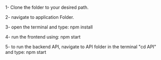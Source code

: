 1- Clone the folder to your desired path.

2- navigate to application Folder.

3- open the terminal and type: npm install

4- run the frontend using: npm start

5- to run the backend API, navigate to API folder in the terminal "cd API" and type: npm start
